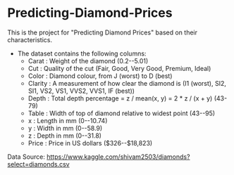 # Predicting-Diamond-Prices
This is the project for "Predicting Diamond Prices" based on their characteristics.

* The dataset contains the following columns:
   * Carat : Weight of the diamond (0.2--5.01)
   * Cut : Quality of the cut (Fair, Good, Very Good, Premium, Ideal)
   * Color : Diamond colour, from J (worst) to D (best)
   * Clarity : A measurement of how clear the diamond is (I1 (worst), SI2, SI1, VS2, VS1, VVS2, VVS1, IF (best))
   * Depth : Total depth percentage = z / mean(x, y) = 2 * z / (x + y) (43-79)
   * Table : Width of top of diamond relative to widest point (43--95)
   * x : Length in mm (0--10.74)
   * y : Width in mm (0--58.9)
   * z : Depth in mm (0--31.8)
   * Price : Price in US dollars (\$326--\$18,823)

   

Data Source:
   https://www.kaggle.com/shivam2503/diamonds?select=diamonds.csv



